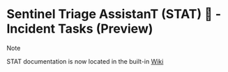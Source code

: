 # Sentinel Triage AssistanT (STAT) :hospital: - Incident Tasks (Preview)

> [!NOTE]
> STAT documentation is now located in the built-in [Wiki](https://github.com/briandelmsft/SentinelAutomationModules/wiki/Modules#incident-tasks)
